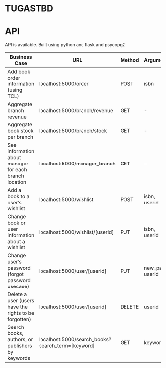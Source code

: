 # TUGASTBD
# API
API is available. Built using python and flask and psycopg2

| Business Case                                               | URL                                     | Method | Arguments              |
|-------------------------------------------------------------|-----------------------------------------|--------|------------------------|
| Add book order information (using TCL)                      | localhost:5000/order                    | POST   | isbn                   |
| Aggregate branch revenue                                    | localhost:5000/branch/revenue           | GET    | -                      |
| Aggregate book stock per branch                             | localhost:5000/branch/stock             | GET    | -                      |
| See information about manager for each branch location      | localhost:5000/manager_branch           | GET    | -                      |
| Add a book to a user’s wishlist                             | localhost:5000/wishlist                 | POST   | isbn, userid           |
| Change book or user information about a wishlist            | localhost:5000/wishlist/[userid]        | PUT    | isbn, userid           |
| Change user’s password (forgot password usecase)            | localhost:5000/user/[userid]            | PUT    | new_pass, userid       |
| Delete a user (users have the rights to be forgotten)       | localhost:5000/user/[userid]            | DELETE | userid                |
| Search books, authors, or publishers by keywords            | localhost:5000/search_books?search_term=[keyword] | GET    | keyword               |
